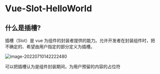 # Vue-Slot-HelloWorld

## 什么是插槽?

插槽（Slot）是 vue 为组件的封装者提供的能力。允许开发者在封装组件时，把不确定的、希望由用户指定的部分定义为插槽。

![image-20220710142222480](C:/Users/wangnaixing/AppData/Roaming/Typora/typora-user-images/image-20220710142222480.png)

可以把插槽认为是组件封装期间，为用户预留的内容的占位符


